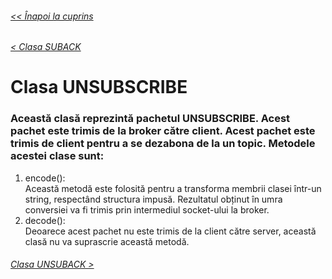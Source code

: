 ###### [<< Înapoi la cuprins](../Cuprins.md)
###### [< Clasa SUBACK](15.%20SUBACK.md)
# Clasa UNSUBSCRIBE
### Această clasă reprezintă pachetul UNSUBSCRIBE. Acest pachet este trimis de la broker către client. Acest pachet este trimis de client pentru a se dezabona de la un topic. Metodele acestei clase sunt:
1. encode():  
Această metodă este folosită pentru a transforma membrii clasei într-un string, respectând structura impusă. Rezultatul obținut în umra conversiei va fi trimis prin intermediul socket-ului la broker.
2. decode():  
Deoarece acest pachet nu este trimis de la client către server, această clasă nu va suprascrie această metodă.
###### [Clasa UNSUBACK >](17.%20UNSUBACK.md)


